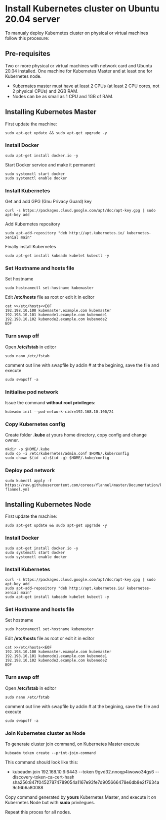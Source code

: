 # Install Kubernetes cluster on Ubuntu 20.04 server

To manualy deploy Kubernetes cluster on physical or virtual machines follow this procesure:

## Pre-requisites
Two or more physical or virtual machines with network card and Ubuntu 20.04 installed. One machine for Kubernetes Master and at least one for Kubernetes node.
- Kubernates master must have at least 2 CPUs (at least 2 CPU cores, not 2 physical CPUs) and 2GB RAM.
- Nodes can be as small as 1 CPU and 1GB of RAM.

## Installing Kubernetes Master
First update the machine:
```
sudo apt-get update && sudo apt-get upgrade -y
```

### Install Docker
```
sudo apt-get install docker.io -y
```
Start Docker service and make it permanent
```
sudo systemctl start docker
sudo systemctl enable docker
```

### Install Kubernetes
Get and add GPG (Gnu Privacy Guard) key
```
curl -s https://packages.cloud.google.com/apt/doc/apt-key.gpg | sudo apt-key add
```
Add Kubernetes repository
```
sudo apt-add-repository "deb http://apt.kubernetes.io/ kubernetes-xenial main"
```
Finally install Kubernetes
```
sudo apt-get install kubeadm kubelet kubectl -y
```

### Set Hostname and hosts file
Set hostname
```
sudo hostnamectl set-hostname kubemaster
```
Edit **/etc/hosts** file as root or edit it in editor
```
cat >>/etc/hosts<<EOF
192.198.10.100 kubemaster.example.com kubemaster
192.198.10.101 kubenode1.example.com kubenode1
192.198.10.102 kubenode2.example.com kubenode2
EOF
```

### Turn swap off
Open **/etc/fstab** in editor
```
sudo nano /etc/fstab
```
comment out line with swapfile by addin # at the begining, save the file and execute
```
sudo swapoff -a
```

### Initialise pod network
Issue the command **without root privileges**:
```
kubeadm init --pod-network-cidr=192.168.10.100/24
```

### Copy Kubernetes config
Create folder **.kube** at yours home directory, copy config and change owner.
```
mkdir -p $HOME/.kube
sudo cp -i /etc/kubernetes/admin.conf $HOME/.kube/config
sudo chown $(id -u):$(id -g) $HOME/.kube/config
```

### Deploy pod network
```
sudo kubectl apply -f https://raw.githubusercontent.com/coreos/flannel/master/Documentation/kube-flannel.yml
```

## Installing Kubernetes Node
First update the machine:
```
sudo apt-get update && sudo apt-get upgrade -y
```

### Install Docker
```
sudo apt-get install docker.io -y
sudo systemctl start docker
sudo systemctl enable docker
```

### Install Kubernetes
```
curl -s https://packages.cloud.google.com/apt/doc/apt-key.gpg | sudo apt-key add
sudo apt-add-repository "deb http://apt.kubernetes.io/ kubernetes-xenial main"
sudo apt-get install kubeadm kubelet kubectl -y
```

### Set Hostname and hosts file
Set hostname
```
sudo hostnamectl set-hostname kubemaster
```
Edit **/etc/hosts** file as root or edit it in editor
```
cat >>/etc/hosts<<EOF
192.198.10.100 kubemaster.example.com kubemaster
192.198.10.101 kubenode1.example.com kubenode1
192.198.10.102 kubenode2.example.com kubenode2
EOF
```

### Turn swap off
Open **/etc/fstab** in editor
```
sudo nano /etc/fstab
```
comment out line with swapfile by addin # at the begining, save the file and execute
```
sudo swapoff -a
```

### Join Kubernetes cluster as Node

To generate cluster join command, on Kubernetes Master execute
```
kubeadm token create --print-join-command
```

This command should look like this:
- kubeadm join 192.168.10.6:6443 --token 9gvd32.nnoqp4iwowo34gs6     --discovery-token-ca-cert-hash sha256:847f04527874789054a1167e93fe7d905666478e6db8e2f7634a9cf6b6a80088

Copy command generated by **yours** Kubernetes Master, and execute it on Kubernetes Node but with **sudo** privilegues.

Repeat this proces for all nodes.
